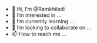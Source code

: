 - 👋 Hi, I’m @Ramkhiladi
- 👀 I’m interested in ...
- 🌱 I’m currently learning ...
- 💞️ I’m looking to collaborate on ...
- 📫 How to reach me ...

<!---
Ramkhiladi/Ramkhiladi is a ✨ special ✨ repository because its `README.md` (this file) appears on your GitHub profile.
You can click the Preview link to take a look at your changes.
--->
